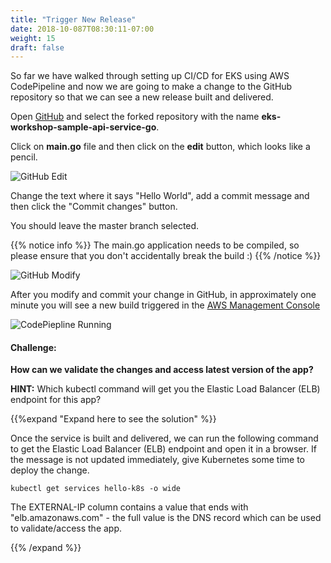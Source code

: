```yaml
---
title: "Trigger New Release"
date: 2018-10-087T08:30:11-07:00
weight: 15
draft: false
---
```


So far we have walked through setting up CI/CD for EKS using AWS CodePipeline and now we are going to
make a change to the GitHub repository so that we can see a new release built and delivered.

Open [GitHub](https://github.com/) and select the forked repository with the name **eks-workshop-sample-api-service-go**.

Click on **main.go** file and then click on the **edit** button, which looks like a pencil.

![GitHub Edit](/images/codepipeline/github_edit.png)

Change the text where it says "Hello World", add a commit message and then click the "Commit changes" button.

You should leave the master branch selected.

{{% notice info %}}
The main.go application needs to be compiled, so please ensure that you don't accidentally break the build :)
{{% /notice %}}


![GitHub Modify](/images/codepipeline/github_modify.png)

After you modify and commit your change in GitHub, in approximately one minute you will see a new build triggered in the [AWS Management Console](https://console.aws.amazon.com/codesuite/codepipeline/pipelines)

![CodePiepline Running](/images/codepipeline/codepipeline_building.png)

#### Challenge:
**How can we validate the changes and access latest version of the app?**

**HINT:** Which kubectl command will get you the Elastic Load Balancer (ELB) endpoint for this app?

 {{%expand "Expand here to see the solution" %}}

 Once the service is built and delivered, we can run the following command to get the Elastic Load Balancer (ELB) endpoint and open it in a browser.
 If the message is not updated immediately, give Kubernetes some time to deploy the change.

 ```
 kubectl get services hello-k8s -o wide
 ```

The EXTERNAL-IP column contains a value that ends with "elb.amazonaws.com" - the full value is the DNS record which can be used to validate/access the app.

{{% /expand %}}
